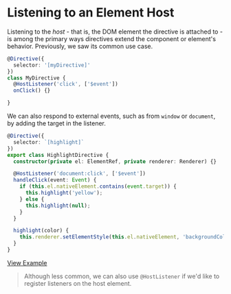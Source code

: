 # Listening to an Element Host

Listening to the *host* - that is, the DOM element the directive is attached to - is among the primary ways directives extend the component or element's behavior. Previously, we saw its common use case.

```typescript
@Directive({
  selector: '[myDirective]'  
})
class MyDirective {
  @HostListener('click', ['$event'])
  onClick() {}

}
```

We can also respond to external events, such as from `window` or `document`, by adding the target in the listener.

```typescript
@Directive({
  selector: `[highlight]`
})
export class HighlightDirective {
  constructor(private el: ElementRef, private renderer: Renderer) {}

  @HostListener('document:click', ['$event'])
  handleClick(event: Event) {
    if (this.el.nativeElement.contains(event.target)) {
      this.highlight('yellow');
    } else {
      this.highlight(null);
    }
  }

  highlight(color) {
    this.renderer.setElementStyle(this.el.nativeElement, 'backgroundColor', color);
  }
}
```
[View Example](https://plnkr.co/edit/HXJwSb2zvrhHy0NmBAzb?p=preview)

> Although less common, we can also use `@HostListener` if we'd like to register listeners on the host element.
